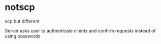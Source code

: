 # notscp
scp but different

Server asks user to authenticate clients and confirm requests instead of using passwords
